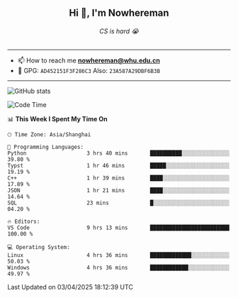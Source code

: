 <h2 align="center">Hi 👋, I'm Nowhereman</h2>
<h6 align="center">CS is hard 😭</h6>

---
- 📫 How to reach me **nowhereman@whu.edu.cn**
- 🔑 GPG: `AD452151F3F286C3`  Also: `23A587A29DBF6B3B`

---
![GitHub stats](https://github-readme-stats.vercel.app/api?username=nowherechan&theme=transparent&rank_icon=github&include_all_commits=true&count_private=true)

<!--START_SECTION:waka-->
![Code Time](http://img.shields.io/badge/Code%20Time-793%20hrs%2034%20mins-blue)

📊 **This Week I Spent My Time On** 

```text
🕑︎ Time Zone: Asia/Shanghai

💬 Programming Languages: 
Python                   3 hrs 40 mins       ██████████░░░░░░░░░░░░░░░   39.80 % 
Typst                    1 hr 46 mins        █████░░░░░░░░░░░░░░░░░░░░   19.19 % 
C++                      1 hr 39 mins        ████░░░░░░░░░░░░░░░░░░░░░   17.89 % 
JSON                     1 hr 21 mins        ████░░░░░░░░░░░░░░░░░░░░░   14.64 % 
SQL                      23 mins             █░░░░░░░░░░░░░░░░░░░░░░░░   04.20 % 

🔥 Editors: 
VS Code                  9 hrs 13 mins       █████████████████████████   100.00 % 

💻 Operating System: 
Linux                    4 hrs 36 mins       █████████████░░░░░░░░░░░░   50.03 % 
Windows                  4 hrs 36 mins       ████████████░░░░░░░░░░░░░   49.97 % 
```


 Last Updated on 03/04/2025 18:12:39 UTC
<!--END_SECTION:waka-->
